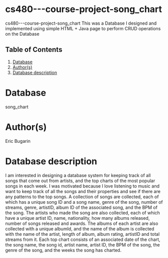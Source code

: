 # cs480---course-project-song_chart
cs480---course-project-song_chart
This was a Database I designed and implemented using simple HTML + Java page to perform CRUD operations on the Database 
## Table of Contents
1. [Database](#database)
1. [Author(s)](#author)
1. [Database description](#description)
 
# Database
song_chart
# Author(s)
Eric Bugarin
# Database description
I am interested in designing a database system for keeping track of all songs
that come out from artists, and the top charts of the most popular songs in
each week. I was motivated because I love listening to music and want to keep
track of all the songs and their properties and see if there are any patterns to
the top songs. A collection of songs are collected, each of which has a unique
song ID and a song name, genre of the song, number of streams, genre, artistID, album
ID of the associated song, and the BPM of the song. The artists who made
the song are also collected, each of which have a unique artist ID, name,
nationality, how many albums released, number of songs released and awards.
The albums of each artist are also collected with a unique albumId, and the
name of the album is collected with the name of the artist,
length of album, album rating, artistID and total streams from it. Each top chart
consists of an associated date of the chart, the song name, the song id, artist
name, artist ID, the BPM of the song, the genre of the song, and the weeks the
song has charted.
